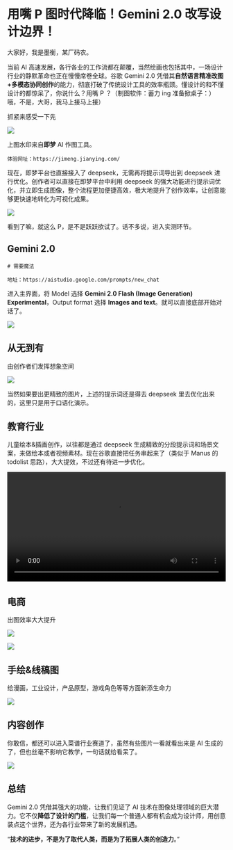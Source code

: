 # 用嘴 P 图时代降临！Gemini 2.0 改写设计边界！

大家好，我是墨衡，某厂码农。

当前 AI 高速发展，各行各业的工作流都在颠覆，当然绘画也包括其中，一场设计行业的静默革命也正在慢慢席卷全球。谷歌 Gemini 2.0 凭借其**自然语言精准改图+多模态协同创作**的能力，彻底打破了传统设计工具的效率瓶颈。懂设计的和不懂设计的都惊呆了，你说什么？用嘴 P ？（制图软件：蓄力 ing 准备掀桌子：）哦，不是，大哥，我马上接马上接）

抓紧来感受一下先

![](./img/qushuiyin.png)

上图水印来自**即梦** AI 作图工具。

```
体验网址：https://jimeng.jianying.com/
```

现在，即梦平台也直接接入了 deepseek，无需再将提示词导出到 deepseek 进行优化。创作者可以直接在即梦平台中利用 deepseek 的强大功能进行提示词优化，并立即生成图像，整个流程更加便捷高效，极大地提升了创作效率，让创意能够更快速地转化为可视化成果。

![](./img/zs.png)

看到了嘛，就这么 P，是不是跃跃欲试了。话不多说，进入实测环节。

## Gemini 2.0

```
# 需要魔法

地址：https://aistudio.google.com/prompts/new_chat
```

进入主界面，将 Model 选择 **Gemini 2.0 Flash (Image Generation) Experimental**，Output format 选择 **Images and text**。就可以直接底部开始对话了。

![](./img/3.png)

## 从无到有

由创作者们发挥想象空间

![](./img/cat.jpeg)

当然如果要出更精致的图片，上述的提示词还是得去 deepseek 里去优化出来的，这里只是用于口语化演示。

## 教育行业

儿童绘本&插画创作，以往都是通过 deepseek 生成精致的分段提示词和场景文案，来做绘本或者视频素材。现在谷歌直接把任务串起来了（类似于 Manus 的 todolist 思路），大大提效，不过还有待进一步优化。

<video width="100%" controls>
  <source src="https://zjc-blog.oss-cn-beijing.aliyuncs.com/%E9%BE%9F%E5%85%94.mp4" type="video/mp4">
  您的浏览器不支持视频标签
</video>

## 电商

出图效率大大提升

![](./img/slide.jpeg)

![](./img/chuan.jpeg)

## 手绘&线稿图

给漫画，工业设计，产品原型，游戏角色等等方面新添生命力

![](./img/car.jpeg)

## 内容创作

你敢信，都还可以进入菜谱行业赛道了，虽然有些图片一看就看出来是 AI 生成的了，但也丝毫不影响它教学，一句话就给看呆了。

![](./img/doufu.jpeg)

## 总结

Gemini 2.0 凭借其强大的功能，让我们见证了 AI 技术在图像处理领域的巨大潜力。它不仅**降低了设计的门槛**，让我们每一个普通人都有机会成为设计师，用创意装点这个世界，还为各行业带来了新的发展机遇。

“**技术的进步，不是为了取代人类，而是为了拓展人类的创造力**。” 


